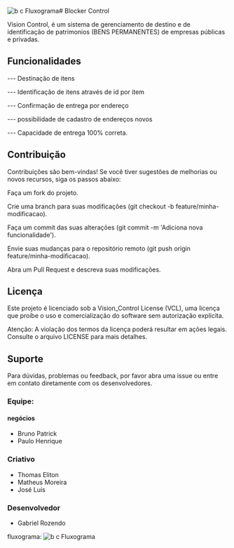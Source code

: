 ![b c Fluxograma](https://github.com/user-attachments/assets/21379ffb-26ab-45ea-a466-106f810e8cae)# Blocker Control

Vision Control, é um sistema de gerenciamento de destino e de identificação de patrimonios (BENS PERMANENTES) de empresas públicas e privadas.

## Funcionalidades
--- Destinação de itens

--- Identificação de itens através de id por item

--- Confirmação de entrega por endereço

--- possibilidade de cadastro de endereços novos

--- Capacidade de entrega 100% correta.



## Contribuição
Contribuições são bem-vindas! Se você tiver sugestões de melhorias ou novos recursos, siga os passos abaixo:

Faça um fork do projeto.

Crie uma branch para suas modificações (git checkout -b feature/minha-modificacao).

Faça um commit das suas alterações (git commit -m 'Adiciona nova funcionalidade').

Envie suas mudanças para o repositório remoto (git push origin feature/minha-modificacao).

Abra um Pull Request e descreva suas modificações.



## Licença
Este projeto é licenciado sob a Vision_Control License (VCL), uma licença que proíbe o uso e comercialização do software sem autorização explícita.

Atenção: A violação dos termos da licença poderá resultar em ações legais. Consulte o arquivo LICENSE para mais detalhes.




## Suporte
Para dúvidas, problemas ou feedback, por favor abra uma issue ou entre em contato diretamente com os desenvolvedores.




### Equipe:

#### negócios
  - Bruno Patrick
  - Paulo Henrique
### Criativo
  - Thomas Eliton
  - Matheus Moreira
  - José Luís
### Desenvolvedor 
  - Gabriel Rozendo


fluxograma:
![b c Fluxograma](https://github.com/user-attachments/assets/c542a41a-a6ce-406f-bdeb-2363d29cdf02)
